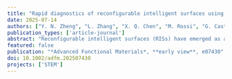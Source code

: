```yaml
---
title: "Rapid diagnostics of reconfigurable intelligent surfaces using space-time-coding modulation"
date: 2025-07-14
authors: ["Y. N. Zheng", "L. Zhang", "X. Q. Chen", "M. Rossi", "G. Castaldi", "S. Liu", "T. J. Cui", "V. Galdi"]
publication_types: ['article-journal']
abstract: "Reconfigurable intelligent surfaces (RISs) have emerged as a key technology for shaping smart wireless environments in next‐generation wireless communication systems. To support the large‐scale deployment of RISs, a reliable and efficient diagnostic method is essential for maintaining optimal performance. In this work, a robust and effective approach for RIS diagnostics is proposed using a space‐time coding strategy with orthogonal codes. The proposed method encodes the reflected signals from individual RIS elements into distinct code channels, enabling the recovery of channel power at the receiving terminals for fault identification. Theoretical analysis shows that normally functioning elements generate high power in their respective code channels, whereas faulty elements exhibit significantly lower power. This distinction enables rapid and accurate diagnostics of the elements’ operational states through simple signal processing techniques. Simulation results validate the effectiveness of the proposed method, even under high fault ratios and varying receiving angles. Proof‐of‐principle experiments on two RIS prototypes are conducted, implementing two coding strategies: direct and segmented. Experimental results in a realistic scenario confirm the reliability of the diagnostic method, demonstrating its potential for large‐scale RIS deployment in future wireless communication systems and radar applications."
featured: false
publication: "*Advanced Functional Materials*, **early view**, e07430"
doi: 10.1002/adfm.202507430
projects: ['STEM']
---
```

